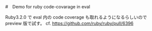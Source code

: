#　Demo for ruby code-covarage in eval

Ruby3.2.0 で eval 内の code coverage も取れるようになるらしいので preview 版で試す。
cf. https://github.com/ruby/ruby/pull/6396
